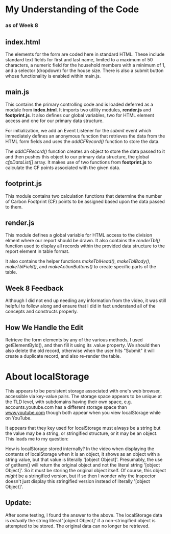 # My Understanding of the Code
### as of Week 8

## index.html

The elements for the form are coded here in standard HTML. These include
standard text fields for first and last name, limited to a maximum of 50
characters, a numeric field for the household members with a minimum of
1, and a selector (dropdown) for the house size. There is also a submit
button whose functionality is enabled within main.js.

## main.js

This contains the primary controlling code and is loaded deferred as a
module from **index.html**. It imports two utility modules, **render.js**
and **footprint.js**. It also defines our global variables, two for HTML
element access and one for our primary data structure.

For initialization, we add an Event Listener for the *submit* event which
immediately defines an anonymous function that retrieves the data from the
HTML form fields and uses the *addCFRecord()* function to store the data.

The *addCFRecord()* function creates an object to store the data passed to
it and then pushes this object to our primary data structure, the global
*cfpDataList[]* array. It makes use of two functions from **footprint.js**
to calculate the CF points associated with the given data.

## footprint.js

This module contains two calculation functions that determine the number of
Carbon Footprint (CF) points to be assigned based upon the data passed to
them.

## render.js

This module defines a global variable for HTML access to the division elment
where our report should be drawn. It also contains the *renderTbl()* function
used to display all records within the provided data structure to the report
element in table format.

It also contains the helper functions *makeTblHead()*, *makeTblBody()*,
*makeTblField()*, and *makeActionButtons()* to create specific parts of the
table.

## Week 8 Feedback

Although I did not end up needing any information from the video, it was
still helpful to follow along and ensure that I did in fact understand all
of the concepts and constructs properly.

## How We Handle the Edit

Retrieve the form elements by any of the various methods, I used
getElementById(), and then fill it using its .value property. We should then
also delete the old record, otherwise when the user hits "Submit" it will
create a duplicate record, and also re-render the table.

# About localStorage

This appears to be persistent storage associated with one's web browser,
accessible via key-value pairs. The storage space appears to be unique at the
TLD level, with subdomains having their own space, e.g. accounts.youtube.com
has a different storage space than www.youtube.com though both appear when
you view localStorage while on YouTube.

It appears that they key used for localStorage must always be a string but the
value may be a string, or stringified structure, or it may be an object. This
leads me to my question:

How is localStorage stored internally? In the video when displaying the
contents of localStorage when it is an object, it shows as an object with
a string value, but that value is literally '[object Object]'. Presumably,
the use of getItem() will return the original object and not the literal
string '[object Object]'. So it must be storing the original object itself.
Of course, this object *might* be a stringified version, but if so then I
wonder why the Inspector doesn't just display this stringified version instead
of literally '[object Object]'.

## Update:

After some testing, I found the answer to the above. The localStorage data
is *actually* the string literal '[object Object]' if a non-stringified object
is attempted to be stored. The original data can no longer be retrieved.

